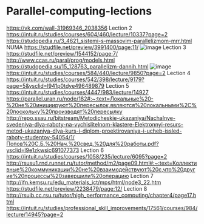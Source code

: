 # Parallel-computing-lections
https://vk.com/wall-31969346_2038356
Lection 2
https://intuit.ru/studies/courses/604/460/lecture/10337?page=2
https://studopedia.ru/3_4621_sistemi-s-massovim-parallelizmom-mrr.html
NUMA
https://studfile.net/preview/3991400/page:11/
![image](https://user-images.githubusercontent.com/70652745/192499679-19c52668-d7ce-4597-806d-d3fa0e5f78b2.png)
Lection 3
https://studfile.net/preview/1544152/page:7/
http://www.ccas.ru/paral/prog/models.html
https://studopedia.su/15_128763_parallelizm-dannih.html
![image](https://user-images.githubusercontent.com/70652745/192500082-7d14e49c-394c-438e-b599-c35883c06b93.png)
https://intuit.ru/studies/courses/584/440/lecture/9850?page=2
Lection 4
https://intuit.ru/studies/courses/542/398/lecture/9179?page=5&ysclid=l941p0tdye496489879
Lection 5
https://intuit.ru/studies/courses/4447/983/lecture/14927
https://parallel.uran.ru/node/182#:~:text=Локальные%20-%20не%20инициируют%20пересылок,являются%20локальными%2C%20поскольку%20производят%20пересылку
http://repo.ssau.ru/bitstream/Metodicheskie-ukazaniya/Nachalnye-svedeniya-dlya-raboty-na-vychislitelnom-klastere-Elektronnyi-resurs-metod-ukazaniya-dlya-kurs-i-diplom-proektirovaniya-i-ucheb-issled-raboty-studentov-54054/1/Попов%20С.Б.%20Нач.%20свед.%20для%20работы.pdf?ysclid=l9e1zkwsic691077373
Lection 6
https://intuit.ru/studies/courses/1058/235/lecture/6095?page=2
http://rsusu1.rnd.runnet.ru/tutor/method/m2/page09.html#:~:text=Коллективные%20коммуникации%20не%20взаимодействуют%20с,что%20другие%20процессы%20завершили%20операцию
Lection 7
http://ifn.kemsu.ru/edu_materials_ict/mps/html/node3_22.htm
https://studfile.net/preview/2238479/page:12/
Lection 8
http://rsuib.cc.rsu.ru/tutor/high_performance_computing/chapter4/page17.html
https://intuit.ru/studies/professional_skill_improvements/17561/courses/984/lecture/14945?page=2
